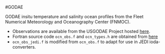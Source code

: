 #GODAE

GODAE insitu temperature and salinity ocean profiles from the Fleet Numerical Meteorology and Oceanography Center (FNMOC).
- Observations are available from the USGODAE Project hosted [here](https://www.usgodae.org/ftp/outgoing/fnmoc/data/ocn/).
- Fortran source code `ocn_obs.f` and `ocn_types.h` are obtained from [here](https://www.usgodae.org/ftp/outgoing/fnmoc/data/ocn/docs/)
- `ocn_obs_jedi.f` is modified from `ocn_obs.f` to adapt for use in JEDI ioda-converters.
